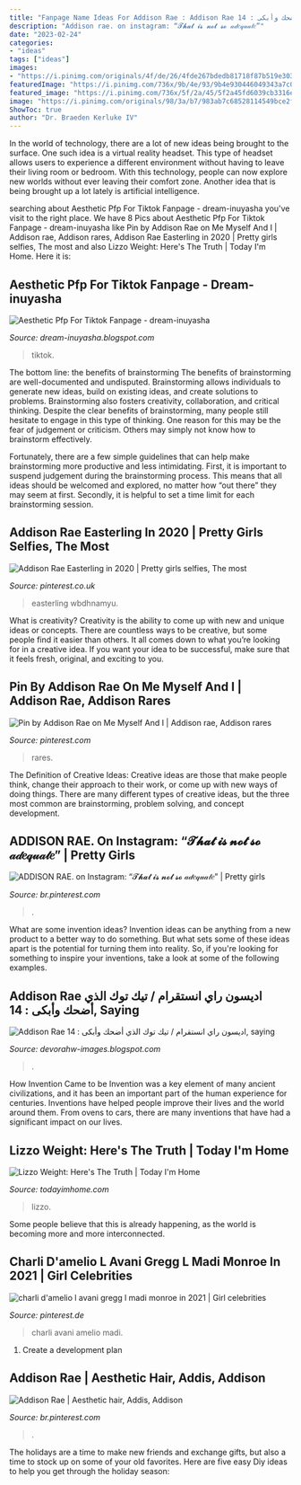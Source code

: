 ```yaml
---
title: "Fanpage Name Ideas For Addison Rae : Addison Rae اديسون راي انستقرام / تيك توك الذي أضحك وأبكى : 14, Saying"
description: "Addison rae. on instagram: “𝓣𝓱𝓪𝓽 𝓲𝓼 𝓷𝓸𝓽 𝓼𝓸 𝒶𝒹𝑒𝓆𝓊𝒶𝓉𝑒”"
date: "2023-02-24"
categories:
- "ideas"
tags: ["ideas"]
images:
- "https://i.pinimg.com/originals/4f/de/26/4fde267bdedb81718f87b519e303da46.jpg"
featuredImage: "https://i.pinimg.com/736x/9b/4e/93/9b4e930446049343a7c0730c9ca179b6.jpg"
featured_image: "https://i.pinimg.com/736x/5f/2a/45/5f2a45fd6039cb3316e31ca47f6da936.jpg"
image: "https://i.pinimg.com/originals/98/3a/b7/983ab7c68528114549bce2fe716b5e68.png"
ShowToc: true
author: "Dr. Braeden Kerluke IV"
---
```



In the world of technology, there are a lot of new ideas being brought to the surface. One such idea is a virtual reality headset. This type of headset allows users to experience a different environment without having to leave their living room or bedroom. With this technology, people can now explore new worlds without ever leaving their comfort zone. Another idea that is being brought up a lot lately is artificial intelligence.

	

		
searching about Aesthetic Pfp For Tiktok Fanpage - dream-inuyasha you've visit to the right place. We have 8 Pics about Aesthetic Pfp For Tiktok Fanpage - dream-inuyasha like Pin by Addison Rae on Me Myself And I | Addison rae, Addison rares, Addison Rae Easterling in 2020 | Pretty girls selfies, The most and also Lizzo Weight: Here&#039;s The Truth | Today I&#039;m Home. Here it is:
		
    
## Aesthetic Pfp For Tiktok Fanpage - Dream-inuyasha

<img loading=lazy src="https://i.pinimg.com/736x/9b/4e/93/9b4e930446049343a7c0730c9ca179b6.jpg" onerror="this.onerror=null;this.src='https://tse2.mm.bing.net/th?id=OIP.wv6rkNTB23DeMFS4Pe-m_AHaJr&amp;pid=15.1';" alt="Aesthetic Pfp For Tiktok Fanpage - dream-inuyasha">

_Source: dream-inuyasha.blogspot.com_

>tiktok. 

	

The bottom line: the benefits of brainstorming
The benefits of brainstorming are well-documented and undisputed. Brainstorming allows individuals to generate new ideas, build on existing ideas, and create solutions to problems. Brainstorming also fosters creativity, collaboration, and critical thinking.
Despite the clear benefits of brainstorming, many people still hesitate to engage in this type of thinking. One reason for this may be the fear of judgement or criticism. Others may simply not know how to brainstorm effectively.

Fortunately, there are a few simple guidelines that can help make brainstorming more productive and less intimidating. First, it is important to suspend judgement during the brainstorming process. This means that all ideas should be welcomed and explored, no matter how “out there” they may seem at first. Secondly, it is helpful to set a time limit for each brainstorming session.

    
## Addison Rae Easterling In 2020 | Pretty Girls Selfies, The Most

<img loading=lazy src="https://i.pinimg.com/736x/11/02/3b/11023b378d7af3c3079eaf64f9f98278.jpg" onerror="this.onerror=null;this.src='https://tse3.mm.bing.net/th?id=OIP.uLaU5g5o3BHJB_rTZXKXIwHaIk&amp;pid=15.1';" alt="Addison Rae Easterling in 2020 | Pretty girls selfies, The most">

_Source: pinterest.co.uk_

>easterling wbdhnamyu. 

	

What is creativity?
Creativity is the ability to come up with new and unique ideas or concepts. There are countless ways to be creative, but some people find it easier than others. It all comes down to what you’re looking for in a creative idea. If you want your idea to be successful, make sure that it feels fresh, original, and exciting to you.

    
## Pin By Addison Rae On Me Myself And I | Addison Rae, Addison Rares

<img loading=lazy src="https://i.pinimg.com/originals/4f/de/26/4fde267bdedb81718f87b519e303da46.jpg" onerror="this.onerror=null;this.src='https://tse2.mm.bing.net/th?id=OIP.e6OcKkCIuNKurO2YTypm0wHaLV&amp;pid=15.1';" alt="Pin by Addison Rae on Me Myself And I | Addison rae, Addison rares">

_Source: pinterest.com_

>rares. 

	

The Definition of Creative Ideas:
Creative ideas are those that make people think, change their approach to their work, or come up with new ways of doing things. There are many different types of creative ideas, but the three most common are brainstorming, problem solving, and concept development.

    
## ADDISON RAE. On Instagram: “𝓣𝓱𝓪𝓽 𝓲𝓼 𝓷𝓸𝓽 𝓼𝓸 𝒶𝒹𝑒𝓆𝓊𝒶𝓉𝑒” | Pretty Girls

<img loading=lazy src="https://i.pinimg.com/originals/98/3a/b7/983ab7c68528114549bce2fe716b5e68.png" onerror="this.onerror=null;this.src='https://tse3.mm.bing.net/th?id=OIP.ltPC-HDs-ps02cXRQxP_BgHaJQ&amp;pid=15.1';" alt="ADDISON RAE. on Instagram: “𝓣𝓱𝓪𝓽 𝓲𝓼 𝓷𝓸𝓽 𝓼𝓸 𝒶𝒹𝑒𝓆𝓊𝒶𝓉𝑒” | Pretty girls">

_Source: br.pinterest.com_

>. 

	

What are some invention ideas?
Invention ideas can be anything from a new product to a better way to do something. But what sets some of these ideas apart is the potential for turning them into reality. So, if you're looking for something to inspire your inventions, take a look at some of the following examples.

    
## Addison Rae اديسون راي انستقرام / تيك توك الذي أضحك وأبكى : 14, Saying

<img loading=lazy src="https://www1.pictures.zimbio.com/gi/Addison+Rae+9th+Annual+Streamy+Awards+Red+2fTw3eo5A5Tl.jpg" onerror="this.onerror=null;this.src='https://tse1.mm.bing.net/th?id=OIP.oSd41ZTfnJFEoq8Ep08kDAAAAA&amp;pid=15.1';" alt="Addison Rae اديسون راي انستقرام / تيك توك الذي أضحك وأبكى : 14, saying">

_Source: devorahw-images.blogspot.com_

>. 

	

How Invention Came to be
Invention was a key element of many ancient civilizations, and it has been an important part of the human experience for centuries. Inventions have helped people improve their lives and the world around them. From ovens to cars, there are many inventions that have had a significant impact on our lives.

    
## Lizzo Weight: Here&#039;s The Truth | Today I&#039;m Home

<img loading=lazy src="https://assets.website-files.com/5e9a3ef888adf728b8ac11f9/5febae7133bab90b3d3754f3_addison-rae-weight-thumbnail.jpg" onerror="this.onerror=null;this.src='https://tse2.mm.bing.net/th?id=OIP.4-OMrTRtNgCDPGqK_RurZwAAAA&amp;pid=15.1';" alt="Lizzo Weight: Here&#039;s The Truth | Today I&#039;m Home">

_Source: todayimhome.com_

>lizzo. 

	

Some people believe that this is already happening, as the world is becoming more and more interconnected. 

    
## Charli D&#039;amelio L Avani Gregg L Madi Monroe In 2021 | Girl Celebrities

<img loading=lazy src="https://i.pinimg.com/736x/5f/2a/45/5f2a45fd6039cb3316e31ca47f6da936.jpg" onerror="this.onerror=null;this.src='https://tse4.mm.bing.net/th?id=OIP.FEZwk9F1UUY9HjxyooiYAAHaJL&amp;pid=15.1';" alt="charli d&#039;amelio l avani gregg l madi monroe in 2021 | Girl celebrities">

_Source: pinterest.de_

>charli avani amelio madi. 

	

1. Create a development plan 

    
## Addison Rae | Aesthetic Hair, Addis, Addison

<img loading=lazy src="https://i.pinimg.com/736x/1f/34/32/1f34320e00cef224f0eee1bbe7507858.jpg" onerror="this.onerror=null;this.src='https://tse2.mm.bing.net/th?id=OIP.hipagcW3J9iWCdZ5MFnZkQHaJP&amp;pid=15.1';" alt="Addison Rae | Aesthetic hair, Addis, Addison">

_Source: br.pinterest.com_

>. 

	

The holidays are a time to make new friends and exchange gifts, but also a time to stock up on some of your old favorites. Here are five easy Diy ideas to help you get through the holiday season: 

